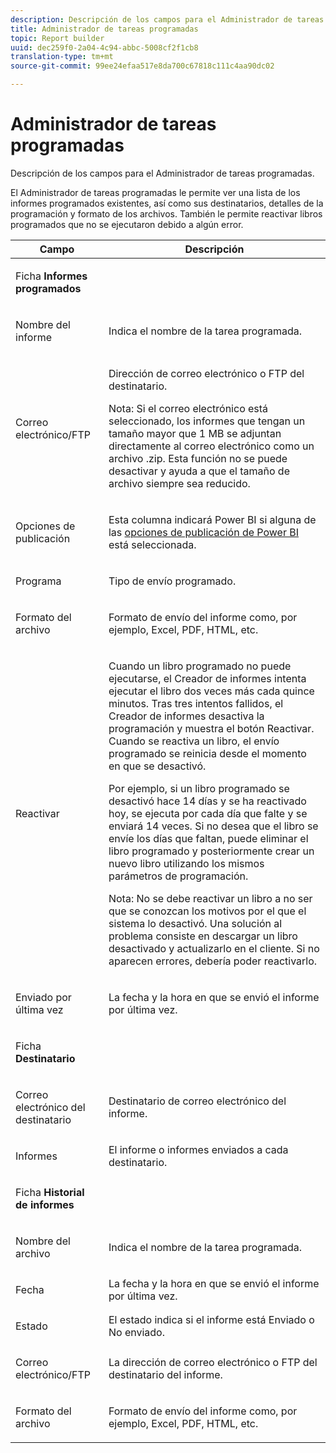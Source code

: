 ```yaml
---
description: Descripción de los campos para el Administrador de tareas programadas.
title: Administrador de tareas programadas
topic: Report builder
uuid: dec259f0-2a04-4c94-abbc-5008cf2f1cb8
translation-type: tm+mt
source-git-commit: 99ee24efaa517e8da700c67818c111c4aa90dc02

---
```



# Administrador de tareas programadas

Descripción de los campos para el Administrador de tareas programadas.

El Administrador de tareas programadas le permite ver una lista de los informes programados existentes, así como sus destinatarios, detalles de la programación y formato de los archivos. También le permite reactivar libros programados que no se ejecutaron debido a algún error.

<table id="table_21B07A0B5F1D4435A4E882E45A7A6B6E"> 
 <thead> 
  <tr> 
   <th colname="col1" class="entry"> Campo </th> 
   <th colname="col2" class="entry"> Descripción </th> 
  </tr> 
 </thead>
 <tbody> 
  <tr> 
   <td colname="col1"> <p>Ficha <b>Informes programados</b> </p> </td> 
   <td colname="col2"> </td> 
  </tr> 
  <tr> 
   <td colname="col1"> <p>Nombre del informe </p> </td> 
   <td colname="col2"> <p>Indica el nombre de la tarea programada. </p> </td> 
  </tr> 
  <tr> 
   <td colname="col1"> <p> Correo electrónico/FTP </p> </td> 
   <td colname="col2"> <p>Dirección de correo electrónico o FTP del destinatario. </p> <p>Nota: Si el correo electrónico está seleccionado, los informes que tengan un tamaño mayor que 1 MB se adjuntan directamente al correo electrónico como un archivo .zip. Esta función no se puede desactivar y ayuda a que el tamaño de archivo siempre sea reducido. </p> </td> 
  </tr> 
  <tr> 
   <td colname="col1"> <p>Opciones de publicación </p> </td> 
   <td colname="col2"> <p>Esta columna indicará Power BI si alguna de las <a href="/help/analyze/report-builder/c-publish-power-bi/integration-power-bi.md"  > opciones de publicación de Power BI</a> está seleccionada. </p> </td> 
  </tr> 
  <tr> 
   <td colname="col1"> <p>Programa </p> </td> 
   <td colname="col2"> <p>Tipo de envío programado. </p> </td> 
  </tr> 
  <tr> 
   <td colname="col1"> <p> Formato del archivo </p> </td> 
   <td colname="col2"> <p> Formato de envío del informe como, por ejemplo, Excel, PDF, HTML, etc. </p> </td> 
  </tr> 
  <tr> 
   <td colname="col1"> <p>Reactivar </p> </td> 
   <td colname="col2"> <p>Cuando un libro programado no puede ejecutarse, el Creador de informes intenta ejecutar el libro dos veces más cada quince minutos. Tras tres intentos fallidos, el Creador de informes desactiva la programación y muestra el botón <span class="wintitle">Reactivar</span>. Cuando se reactiva un libro, el envío programado se reinicia desde el momento en que se desactivó. </p> <p>Por ejemplo, si un libro programado se desactivó hace 14 días y se ha reactivado hoy, se ejecuta por cada día que falte y se enviará 14 veces. Si no desea que el libro se envíe los días que faltan, puede eliminar el libro programado y posteriormente crear un nuevo libro utilizando los mismos parámetros de programación. </p> <p> <p>Nota: No se debe reactivar un libro a no ser que se conozcan los motivos por el que el sistema lo desactivó. Una solución al problema consiste en descargar un libro desactivado y actualizarlo en el cliente. Si no aparecen errores, debería poder reactivarlo. </p> </p> </td> 
  </tr> 
  <tr> 
   <td colname="col1"> <p>Enviado por última vez </p> </td> 
   <td colname="col2"> <p>La fecha y la hora en que se envió el informe por última vez. </p> </td> 
  </tr> 
  <tr> 
   <td colname="col1"> <p>Ficha <b>Destinatario</b> </p> </td> 
   <td colname="col2"> </td> 
  </tr> 
  <tr> 
   <td colname="col1"> <p>Correo electrónico del destinatario </p> </td> 
   <td colname="col2"> Destinatario de correo electrónico del informe. </td> 
  </tr> 
  <tr> 
   <td colname="col1"> <p>Informes </p> </td> 
   <td colname="col2"> El informe o informes enviados a cada destinatario. </td> 
  </tr> 
  <tr> 
   <td colname="col1"> <p>Ficha <b>Historial de informes</b> </p> </td> 
   <td colname="col2"> </td> 
  </tr> 
  <tr> 
   <td colname="col1"> <p>Nombre del archivo </p> </td> 
   <td colname="col2"> Indica el nombre de la tarea programada. </td> 
  </tr> 
  <tr> 
   <td colname="col1"> <p>Fecha </p> </td> 
   <td colname="col2"> La fecha y la hora en que se envió el informe por última vez. </td> 
  </tr> 
  <tr> 
   <td colname="col1"> <p>Estado </p> </td> 
   <td colname="col2"> El estado indica si el informe está Enviado o No enviado. </td> 
  </tr> 
  <tr> 
   <td colname="col1"> <p>Correo electrónico/FTP </p> </td> 
   <td colname="col2"> La dirección de correo electrónico o FTP del destinatario del informe. </td> 
  </tr> 
  <tr> 
   <td colname="col1"> <p>Formato del archivo </p> </td> 
   <td colname="col2"> Formato de envío del informe como, por ejemplo, Excel, PDF, HTML, etc. </td> 
  </tr> 
 </tbody> 
</table>
